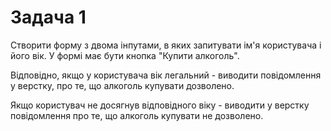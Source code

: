 # Задача 1

Створити форму з двома інпутами, в яких запитувати ім'я користувача і його вік.
У формі має бути кнопка "Купити алкоголь".

Відповідно, якщо у користувача вік легальний - виводити повідомлення у верстку, про те, що алкоголь купувати дозволено.

Якщо користувач не досягнув відповідного віку - виводити у верстку повідомлення про те, що алкоголь купувати не дозволено.
